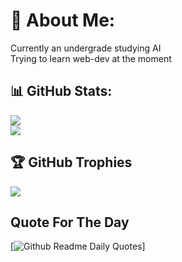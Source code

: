 # 💫 About Me:
Currently an undergrade studying AI <br>
Trying to learn web-dev at the moment

## 📊 GitHub Stats:
![](https://github-readme-streak-stats.herokuapp.com/?user=TheHuntsman4&theme=radical&hide_border=false)
<br/>
![](https://github-readme-stats.vercel.app/api/top-langs/?username=TheHuntsman4&theme=radical&hide_border=false&include_all_commits=true&count_private=false)
## 🏆 GitHub Trophies
![](https://github-profile-trophy.vercel.app/?username=TheHuntsman4&theme=radical&no-frame=false&no-bg=true&margin-w=4)

## Quote For The Day
[![Github Readme Daily Quotes](https://readme-daily-quotes.vercel.app/api?category=stoicism)]



<!-- Proudly created with GPRM ( https://gprm.itsvg.in ) -->
